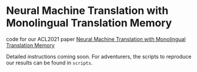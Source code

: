 # Neural Machine Translation with Monolingual Translation Memory

code for our ACL2021 paper
[Neural Machine Translation with Monolingual Translation Memory](https://arxiv.org/pdf/2105.11269.pdf)

Detailed instructions coming soon. For adventurers, the scripts to reproduce our results can be found in `scripts`.